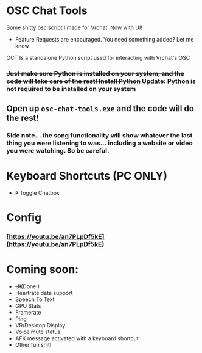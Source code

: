 # OSC Chat Tools 
Some shitty osc script I made for Vrchat. Now with UI!
- Feature Requests are encouraged. You need something added? Let me know

OCT Is a standalone Python script used for interacting with Vrchat's OSC
### ~~Just make sure Python is installed on your system, and the code will take care of the rest! [Install Python](https://www.python.org/downloads/)~~ Update: Python is not required to be installed on your system



## Open up `osc-chat-tools.exe` and the code will do the rest!

### Side note... the song functionality will show whatever the last thing you were listening to was... including a website or video you were watching. So be careful.

# Keyboard Shortcuts (PC ONLY)
- **`P`** Toggle Chatbox

# Config 
### [https://youtu.be/an7PLpDf5kE](https://youtu.be/an7PLpDf5kE)

# Coming soon:
 - ~~UI~~(Done!)
 - Heartrate data support
 - Speech To Text
 - GPU Stats
 - Framerate
 - Ping
 - VR/Desktop Display
 - Voice mute status
 - AFK message activated with a keyboard shortcut
 - Other fun shit!
